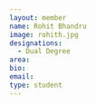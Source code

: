 ```yaml
---
layout: member
name: Rohit Bhandru
image: rohith.jpg
designations: 
  - Dual Degree
area:
bio:
email:
type: student
---
```

